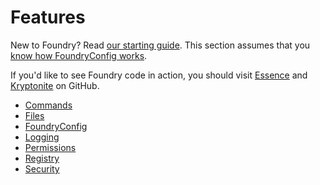 # Features

New to Foundry? Read [our starting guide](FR-Getting-Started.md). This section assumes that you [know how FoundryConfig works](FR-FoundryConfig.md).

If you'd like to see Foundry code in action, you should visit [Essence](https://github.com/lewmc/essence) and [Kryptonite](https://github.com/lewmc/jailhouse) on GitHub.

- [Commands](FR-Commands.md)
- [Files](FR-Files.md)
- [FoundryConfig](FR-FoundryConfig.md)
- [Logging](FR-Logging.md)
- [Permissions](FR-Permissions.md)
- [Registry](FR-Registry.md)
- [Security](FR-Security.md)